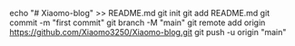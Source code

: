 echo "# Xiaomo-blog" >> README.md
git init
git add README.md
git commit -m "first commit"
git branch -M "main"
git remote add origin https://github.com/Xiaomo3250/Xiaomo-blog.git
git push -u origin "main"
